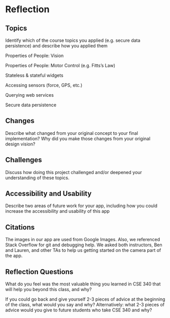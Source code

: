 # Reflection


## Topics
Identify which of the course topics you applied (e.g. secure data persistence) and describe how you applied them

Properties of People: Vision

Properties of People: Motor Control (e.g. Fitts’s Law)

Stateless & stateful widgets

Accessing sensors (force, GPS, etc.)

Querying web services

Secure data persistence

## Changes
Describe what changed from your original concept to your final implementation? Why did you make those changes from your original design vision?

## Challenges
Discuss how doing this project challenged and/or deepened your understanding of these topics.

## Accessibility and Usability
Describe two areas of future work for your app, including how you could increase the accessibility and usability of this app

## Citations
The images in our app are used from Google Images. Also, we referenced Stack Overflow for git and debugging help. We asked both instructors, Ben and Lauren, and other TAs to help us getting started on the camera part of the app.

## Reflection Questions
What do you feel was the most valuable thing you learned in CSE 340 that will help you beyond this class, and why?

If you could go back and give yourself 2-3 pieces of advice at the beginning of the class, what would you say and why? Alternatively: what 2-3 pieces of advice would you give to future students who take CSE 340 and why?